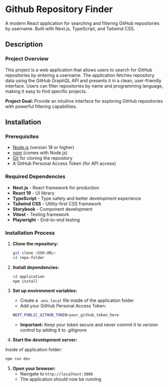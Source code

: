 # Github Repository Finder
A modern React application for searching and filtering GitHub repositories by username. Built with Next.js, TypeScript, and Tailwind CSS.
## Description
### Project Overview
This project is a web application that allows users to search for GitHub repositories by entering a username. The application fetches repository data using the GitHub GraphQL API and presents it in a clean, user-friendly interface. Users can filter repositories by name and programming language, making it easy to find specific projects.

**Project Goal:** Provide an intuitive interface for exploring GitHub repositories with powerful filtering capabilities.

## Installation
### Prerequisites
- [Node.js](https://nodejs.org/) (version 18 or higher)
- [npm](https://www.npmjs.com/) (comes with Node.js)
- [Git](https://git-scm.com/downloads) for cloning the repository
- A GitHub Personal Access Token (for API access)

### Required Dependencies
- **Next.js** - React framework for production
- **React 19** - UI library
- **TypeScript** - Type safety and better development experience
- **Tailwind CSS** - Utility-first CSS framework
- **Storybook** - Component development
- **Vitest** - Testing framework
- **Playwright** - End-to-end testing

### Installation Process
1. **Clone the repository:**
   ```bash
   git clone <SSH-URL>
   cd repo-folder
   ```


2. **Install dependencies:**
   ```bash
   cd application
   npm install
   ```

3. **Set up environment variables:**
   - Create a `.env.local` file inside of the application folder
   - Add your GitHub Personal Access Token:
   ```bash
   NEXT_PUBLIC_GITHUB_TOKEN=your_github_token_here
   ```
   - **Important:** Keep your token secure and never commit it to version control by adding it to .gitignore

4. **Start the development server:**

Inside of application folder:
   ```bash
   npm run dev
   ```

5. **Open your browser:**
   - Navigate to `http://localhost:3000`
   - The application should now be running
